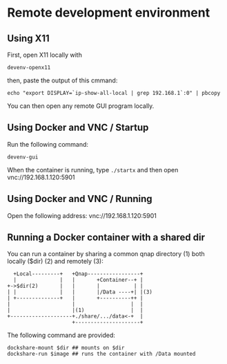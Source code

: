 # Remote development environment

## Using X11

First, open X11 locally with

``` shell
devenv-openx11
```

then, paste the output of this cmmand:

``` shell
echo "export DISPLAY=`ip-show-all-local | grep 192.168.1`:0" | pbcopy
```

You can then open any remote GUI program locally.

## Using Docker and VNC / Startup

Run the following command:

    devenv-gui 

When the container is running, type `./startx` and then open
vnc://192.168.1.120:5901

## Using Docker and VNC / Running

Open the following address: vnc://192.168.1.120:5901

## Running a Docker container with a shared dir

You can run a container by sharing a common qnap directory (1) both
locally ($dir) (2) and remotely (3):

      +Local---------+   +Qnap-----------------+      
      |              |   |       +Container--+ |      
    +->$dir(2)       |   |       |           | |      
    | |              |   |       |/Data ----+| |(3)   
    | +--------------+   |       +----------++ |      
    |                    |                  |  |      
    |                    |(1)               |  |      
    +--------------------+./share/.../data<-+  |      
                         +---------------------+

The following command are provided:

``` shell
dockshare-mount $dir ## mounts on $dir
dockshare-run $image ## runs the container with /Data mounted
```
